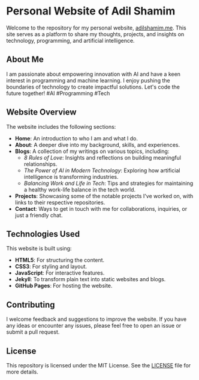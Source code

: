 # Personal Website of Adil Shamim

Welcome to the repository for my personal website, [adilshamim.me](https://adilshamim.me). This site serves as a platform to share my thoughts, projects, and insights on technology, programming, and artificial intelligence.

## About Me

I am passionate about empowering innovation with AI and have a keen interest in programming and machine learning. I enjoy pushing the boundaries of technology to create impactful solutions. Let's code the future together! #AI #Programming #Tech

## Website Overview

The website includes the following sections:

- **Home**: An introduction to who I am and what I do.
- **About**: A deeper dive into my background, skills, and experiences.
- **Blogs**: A collection of my writings on various topics, including:
  - *8 Rules of Love*: Insights and reflections on building meaningful relationships.
  - *The Power of AI in Modern Technology*: Exploring how artificial intelligence is transforming industries.
  - *Balancing Work and Life in Tech*: Tips and strategies for maintaining a healthy work-life balance in the tech world.
- **Projects**: Showcasing some of the notable projects I've worked on, with links to their respective repositories.
- **Contact**: Ways to get in touch with me for collaborations, inquiries, or just a friendly chat.

## Technologies Used

This website is built using:

- **HTML5**: For structuring the content.
- **CSS3**: For styling and layout.
- **JavaScript**: For interactive features.
- **Jekyll**: To transform plain text into static websites and blogs.
- **GitHub Pages**: For hosting the website.

## Contributing

I welcome feedback and suggestions to improve the website. If you have any ideas or encounter any issues, please feel free to open an issue or submit a pull request.

## License

This repository is licensed under the MIT License. See the [LICENSE](LICENSE) file for more details.

